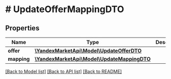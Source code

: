 # # UpdateOfferMappingDTO

## Properties

Name | Type | Description | Notes
------------ | ------------- | ------------- | -------------
**offer** | [**\YandexMarketApi\Model\UpdateOfferDTO**](UpdateOfferDTO.md) |  |
**mapping** | [**\YandexMarketApi\Model\UpdateMappingDTO**](UpdateMappingDTO.md) |  | [optional]

[[Back to Model list]](../../README.md#models) [[Back to API list]](../../README.md#endpoints) [[Back to README]](../../README.md)
